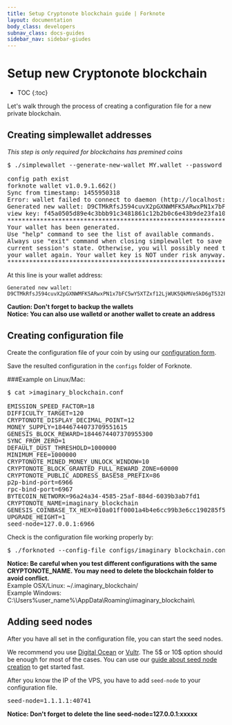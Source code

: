 ```yaml
---
title: Setup Cryptonote blockchain guide | Forknote
layout: documentation
body_class: developers
subnav_class: docs-guides
sidebar_nav: sidebar-giudes
---
```


# Setup new Cryptonote blockchain

* TOC
{:toc}


Let's walk through the process of creating a configuration file for a new private blockchain.



## Creating simplewallet addresses

*This step is only required for blockchains has premined coins*

<pre class="terminal">$ ./simplewallet --generate-new-wallet MY.wallet --password PASSWORD

config path exist
forknote wallet v1.0.9.1.662()
Sync from timestamp: 1455950318
Error: wallet failed to connect to daemon (http://localhost:29081).
Generated new wallet: D9CTMkRfsJ594cuvX2pGXNWMFK5ARwxPN1x7bFC5wY5XTZxf12LjWUK5QkMVeSkD6gT532FepdaohRYkt99e9gdF6hyrUgx
view key: f45a0505d89e4c3bbb91c3481861c12b2b0c6e43b9de23fa108a48a0db116901
**********************************************************************
Your wallet has been generated.
Use "help" command to see the list of available commands.
Always use "exit" command when closing simplewallet to save
current session's state. Otherwise, you will possibly need to synchronize 
your wallet again. Your wallet key is NOT under risk anyway.
**********************************************************************
</pre>

At this line is your wallet address:
```
Generated new wallet: D9CTMkRfsJ594cuvX2pGXNWMFK5ARwxPN1x7bFC5wY5XTZxf12LjWUK5QkMVeSkD6gT532FepdaohRYkt99e9gdF6hyrUgx
```

**Caution: Don't forget to backup the wallets**<br />
**Notice: You can also use walletd or another wallet to create an address**


## Creating configuration file

Create the configuration file of your coin by using our [configuration form][create].

Save the resulted configuration in the `configs` folder of Forknote.

###Example on Linux/Mac:

<pre class="terminal">$ cat >imaginary_blockchain.conf 

EMISSION_SPEED_FACTOR=18
DIFFICULTY_TARGET=120
CRYPTONOTE_DISPLAY_DECIMAL_POINT=12
MONEY_SUPPLY=18446744073709551615
GENESIS_BLOCK_REWARD=1844674407370955300
SYNC_FROM_ZERO=1
DEFAULT_DUST_THRESHOLD=1000000
MINIMUM_FEE=1000000
CRYPTONOTE_MINED_MONEY_UNLOCK_WINDOW=10
CRYPTONOTE_BLOCK_GRANTED_FULL_REWARD_ZONE=60000
CRYPTONOTE_PUBLIC_ADDRESS_BASE58_PREFIX=86
p2p-bind-port=6966
rpc-bind-port=6967
BYTECOIN_NETWORK=96a24a34-4585-25af-884d-6039b3ab7fd1
CRYPTONOTE_NAME=imaginary_blockchain
GENESIS_COINBASE_TX_HEX=010a01ff0001a4b4e6cc99b3e6cc190285f558a81f548c1a7be29836e8f512cc33738d07326eeb22a6f4c5b5e1a3aa8e210187216740de551aedfd1b6d8ee7ce73e88a2cc22297d44b46dd4ee5ef6d864e5b
UPGRADE_HEIGHT=1
seed-node=127.0.0.1:6966
</pre>

Check is the configuration file working properly by:
<pre class="terminal">$ ./forknoted --config-file configs/imaginary_blockchain.conf
</pre>

**Notice: Be careful when you test different configurations with the same CRYPTONOTE_NAME. You may need to delete the blockchain folder to avoid conflict.**<br>
Example OSX/Linux: ~/.imaginary_blockchain/ <br>
Example Windows: C:\Users\%user_name%\AppData\Roaming\imaginary_blockchain\


## Adding seed nodes

After you have all set in the configuration file, you can start the seed nodes.

We recommend you use [Digital Ocean][ditital-ocean] or [Vultr][vultr]. The 5$ or 10$ option should be enough for most of the cases.
You can use our [guide about seed node creation][seed-node-guide] to get started fast.

After you know the IP of the VPS, you have to add `seed-node` to your configuration file.

<pre class="terminal">seed-node=1.1.1.1:40741
</pre>

**Notice: Don't forget to delete the line seed-node=127.0.0.1:xxxxx**


[supported-parameters]: /documentation/daemon/#command-line-options-and-settings-options
[create]: /create/
[seed-node-guide]: /guides/starting-seed-node/
[ditital-ocean]: https://www.digitalocean.com/?refcode=8ebba1ef9746
[vultr]: http://www.vultr.com/?ref=6832621
